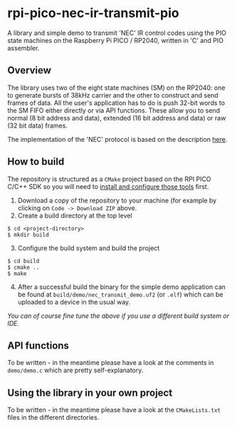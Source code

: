 # rpi-pico-nec-ir-transmit-pio
A library and simple demo to transmit 'NEC' IR control codes using the PIO state machines on the Raspberry Pi PICO / RP2040, written in 'C' and PIO assembler.

## Overview
The library uses two of the eight state machines (SM) on the RP2040: one to generate bursts of 38kHz carrier and the other to construct and send frames of data.
All the user's application has to do is push 32-bit words to the SM FIFO either directly or via API functions. These allow you to send normal (8 bit address and
data), extended (16 bit address and data) or raw (32 bit data) frames.

The implementation of the 'NEC' protocol is based on the description [here](https://techdocs.altium.com/display/FPGA/NEC+Infrared+Transmission+Protocol).

## How to build
The repository is structured as a `CMake` project based on the RPI PICO C/C++ SDK so you will need to 
[install and configure those tools](https://datasheets.raspberrypi.org/pico/getting-started-with-pico.pdf) first.

1. Download a copy of the repository to your machine (for example by clicking on `Code -> Download ZIP` above.
2. Create a build directory at the top level

```
$ cd <project-directory>
$ mkdir build
```

3. Configure the build system and build the project

```
$ cd build
$ cmake ..
$ make
```

4. After a successful build the binary for the simple demo application can be found at `build/demo/nec_transmit_demo.uf2` (or `.elf`) which can be uploaded to
a device in the usual way.

_You can of course fine tune the above if you use a different build system or IDE._

## API functions
To be written - in the meantime please have a look at the comments in `demo/demo.c` which are pretty self-explanatory.

## Using the library in your own project
To be written - in the meantime please have a look at the `CMakeLists.txt` files in the different directories.
